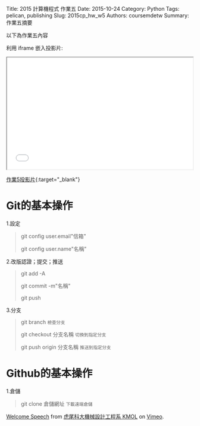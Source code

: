 Title: 2015 計算機程式 作業五
Date: 2015-10-24
Category: Python
Tags: pelican, publishing
Slug: 2015cp_hw_w5
Authors: coursemdetw
Summary: 作業五摘要

以下為作業五內容

利用 iframe 嵌入投影片:

<iframe src="40423226_cp_w5_p.html" width="500" height="300"></iframe>

[作業5投影片](40423226_cp_w5_p.html){:target="_blank"}

**Git的基本操作**
================

1.設定
> git config user.email"信箱"
> 
> git config user.name"名稱"

2.改版認證；提交；推送
> git add -A
> 
> git commit -m"名稱"
> 
> git push

3.分支
> git branch `檢查分支`
> 
> git checkout 分支名稱 `切換到指定分支`
> 
> git push origin 分支名稱 `推送到指定分支`

**Github的基本操作**
==================

1.倉儲
> git clone 倉儲網址 `下載遠端倉儲`

<p><a href="https://vimeo.com/137724068">Welcome Speech</a> from <a href="https://vimeo.com/user24079973">虎尾科大機械設計工程系 KMOL</a> on <a href="https://vimeo.com">Vimeo</a>.</p>
